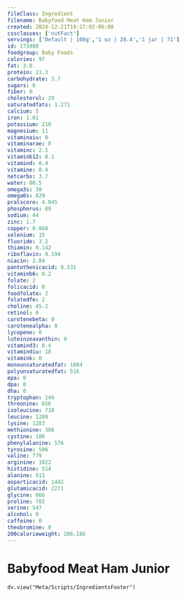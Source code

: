 ```yaml
---
fileClass: Ingredient
filename: Babyfood Meat Ham Junior
created: 2024-12-21T19:27:02-06:00
cssclasses: ['nutFact']
servings: ['Default | 100g','1 oz | 28.4','1 jar | 71']
id: 173480
foodgroup: Baby Foods
calories: 97
fat: 3.8
protein: 11.3
carbohydrate: 3.7
sugars: 0
fiber: 0
cholesterol: 29
saturatedfats: 1.271
calcium: 5
iron: 1.01
potassium: 210
magnesium: 11
vitaminaiu: 0
vitaminarae: 0
vitaminc: 2.1
vitaminb12: 0.1
vitamind: 0.4
vitamine: 0.4
netcarbs: 3.7
water: 80.5
omega3s: 30
omega6s: 829
pralscore: 4.045
phosphorus: 89
sodium: 44
zinc: 1.7
copper: 0.068
selenium: 15
fluoride: 3.2
thiamin: 0.142
riboflavin: 0.194
niacin: 2.84
pantothenicacid: 0.531
vitaminb6: 0.2
folate: 2
folicacid: 0
foodfolate: 2
folatedfe: 2
choline: 45.2
retinol: 0
carotenebeta: 0
carotenealpha: 0
lycopene: 0
luteinzeaxanthin: 0
vitamind3: 0.4
vitamindiu: 18
vitamink: 0
monounsaturatedfat: 1804
polyunsaturatedfat: 516
epa: 0
dpa: 0
dha: 0
tryptophan: 149
threonine: 656
isoleucine: 718
leucine: 1208
lysine: 1283
methionine: 386
cystine: 186
phenylalanine: 576
tyrosine: 506
valine: 779
arginine: 1022
histidine: 514
alanine: 911
asparticacid: 1442
glutamicacid: 2271
glycine: 866
proline: 702
serine: 547
alcohol: 0
caffeine: 0
theobromine: 0
200calorieweight: 206.186
---
```


# Babyfood Meat Ham Junior

```dataviewjs
dv.view("Meta/Scripts/IngredientsFooter")
```